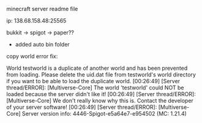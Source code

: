 
minecraft server readme file

ip: 138.68.158.48:25565

bukkit -> spigot -> paper?? 


- added auto bin folder


copy world error fix:

World testworld is a duplicate of another world and has been prevented from loading. Please delete the uid.dat file from testworld's world directory if you want to be able to load the duplicate world.
[00:26:49] [Server thread/ERROR]: [Multiverse-Core] The world 'testworld' could NOT be loaded because the server didn't like it!
[00:26:49] [Server thread/ERROR]: [Multiverse-Core] We don't really know why this is. Contact the developer of your server software!
[00:26:49] [Server thread/ERROR]: [Multiverse-Core] Server version info: 4446-Spigot-e5a64e7-e954502 (MC: 1.21.4)
>